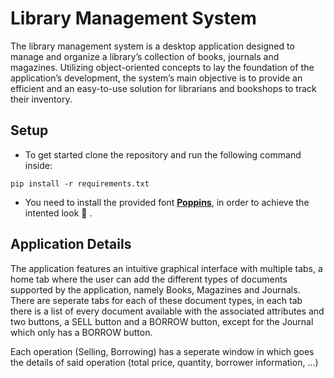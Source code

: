 # Library Management System
The library management system is a desktop
application designed to manage and organize a library’s collection of
books, journals and magazines. Utilizing object-oriented concepts to lay the foundation of the
application’s development, the system’s main objective is to provide
an efficient and an easy-to-use solution for librarians and bookshops
to track their inventory.
## Setup
* To get started clone the repository and run the following command inside:
```shell
pip install -r requirements.txt
```
* You need to install the provided font **[Poppins](graphics/Poppins)**, in order to achieve the intented look 🎨 .

## Application Details
<p> The application features an intuitive graphical interface with multiple tabs, a home tab where the user can add the different types of documents supported by the application, namely Books, Magazines and Journals.
There are seperate tabs for each of these document types, in each tab there is a list of every document available with the associated attributes and two buttons, a SELL button and a BORROW button, except for the Journal which only has a BORROW button.

<p> Each operation (Selling, Borrowing) has a seperate window in which goes the details of said operation (total price, quantity, borrower information, ...)

